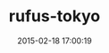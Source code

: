 ---
layout: post
title:  "rufus-tokyo"
repo:   "jmettraux/rufus-tokyo"
date:   2015-02-18 17:00:19
gemurl: http://github.com/jmettraux/rufus-tokyo/
---